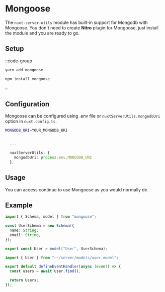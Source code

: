 # Mongoose

The `nuxt-server-utils` module has built-in support for Mongodb with Mongoose. You don't need to create **Nitro** plugin for Mongoose, just install the module and you are ready to go.

## Setup

::code-group

```bash [yarn]
yarn add mongoose
```

```bash [npm]
npm install mongoose
```

::

## Configuration

Mongoose can be configured using .env file or `nuxtServerUtils.mongodbUri` option in `nuxt.config.ts`.

```bash [.env]
MONGODB_URI=YOUR_MONGODB_URI
```

```ts [nuxt.config.ts]

  ...

  nuxtServerUtils: {
    mongodbUri: process.env.MONGODB_URI
  },
```

## Usage

You can access continue to use Mongoose as you would normally do.

## Example

```ts [server/models/user.model.ts]
import { Schema, model } from "mongoose";

const UserSchema = new Schema({
  name: String,
  email: String,
});

export const User = model("User", UserSchema);
```

```ts [server/api/users.get.ts]
import { User } from "~~/server/models/user.model";

export default defineEventHandler(async (event) => {
  const users = await User.find();

  return Users;
});
```
